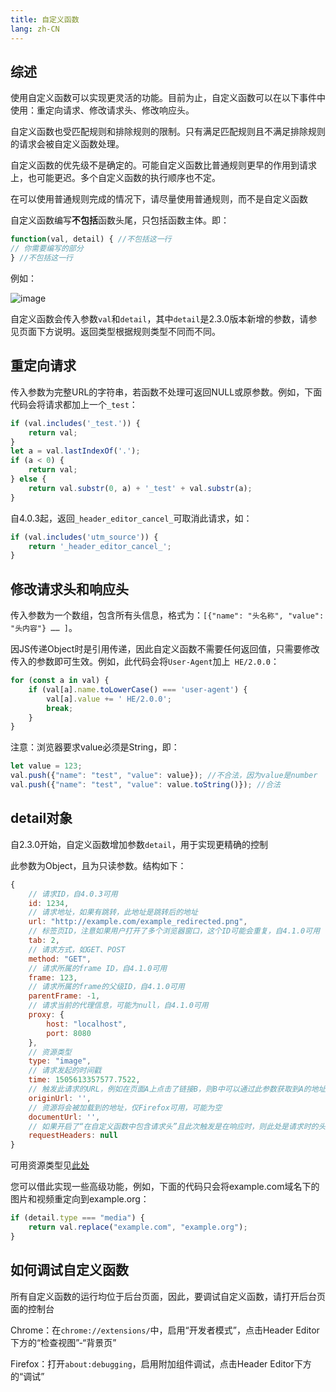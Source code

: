 ```yaml
---
title: 自定义函数
lang: zh-CN
---
```


## 综述

使用自定义函数可以实现更灵活的功能。目前为止，自定义函数可以在以下事件中使用：重定向请求、修改请求头、修改响应头。

自定义函数也受匹配规则和排除规则的限制。只有满足匹配规则且不满足排除规则的请求会被自定义函数处理。

自定义函数的优先级不是确定的。可能自定义函数比普通规则更早的作用到请求上，也可能更迟。多个自定义函数的执行顺序也不定。

在可以使用普通规则完成的情况下，请尽量使用普通规则，而不是自定义函数

自定义函数编写**不包括**函数头尾，只包括函数主体。即：

```javascript
function(val, detail) { //不包括这一行
// 你需要编写的部分
} //不包括这一行
```

例如：

![image](https://user-images.githubusercontent.com/5326684/54876966-6bd6c480-4e53-11e9-8e9d-6c950f8b5cd2.png)

自定义函数会传入参数`val`和`detail`，其中`detail`是2.3.0版本新增的参数，请参见页面下方说明。返回类型根据规则类型不同而不同。

## 重定向请求

传入参数为完整URL的字符串，若函数不处理可返回NULL或原参数。例如，下面代码会将请求都加上一个`_test`：

```javascript
if (val.includes('_test.')) {
	return val;
}
let a = val.lastIndexOf('.');
if (a < 0) {
	return val;
} else {
	return val.substr(0, a) + '_test' + val.substr(a);
}
```

自4.0.3起，返回`_header_editor_cancel_`可取消此请求，如：

```javascript
if (val.includes('utm_source')) {
	return '_header_editor_cancel_';
}
```

## 修改请求头和响应头

传入参数为一个数组，包含所有头信息，格式为：`[{"name": "头名称", "value": "头内容"} …… ]`。

因JS传递Object时是引用传递，因此自定义函数不需要任何返回值，只需要修改传入的参数即可生效。例如，此代码会将`User-Agent`加上` HE/2.0.0`：

```javascript
for (const a in val) {
	if (val[a].name.toLowerCase() === 'user-agent') {
		val[a].value += ' HE/2.0.0';
		break;
	}
}
```

注意：浏览器要求value必须是String，即：

```javascript
let value = 123;
val.push({"name": "test", "value": value}); //不合法，因为value是number
val.push({"name": "test", "value": value.toString()}); //合法
```

## detail对象

自2.3.0开始，自定义函数增加参数`detail`，用于实现更精确的控制

此参数为Object，且为只读参数。结构如下：

```javascript
{
	// 请求ID，自4.0.3可用
	id: 1234,
	// 请求地址，如果有跳转，此地址是跳转后的地址
	url: "http://example.com/example_redirected.png",
	// 标签页ID，注意如果用户打开了多个浏览器窗口，这个ID可能会重复，自4.1.0可用
	tab: 2,
	// 请求方式，如GET、POST
	method: "GET",
	// 请求所属的frame ID，自4.1.0可用
	frame: 123,
	// 请求所属的frame的父级ID，自4.1.0可用
	parentFrame: -1,
	// 请求当前的代理信息，可能为null，自4.1.0可用
	proxy: {
		host: "localhost",
		port: 8080
	},
	// 资源类型
	type: "image",
	// 请求发起的时间戳
	time: 1505613357577.7522,
	// 触发此请求的URL，例如在页面A上点击了链接B，则B中可以通过此参数获取到A的地址。可能为空
	originUrl: '',
	// 资源将会被加载到的地址，仅Firefox可用，可能为空
	documentUrl: '',
	// 如果开启了“在自定义函数中包含请求头”且此次触发是在响应时，则此处是请求时的头信息，可能为null，自4.1.0可用
	requestHeaders: null
}
```

可用资源类型见[此处](https://developer.mozilla.org/en-US/Add-ons/WebExtensions/API/webRequest/ResourceType)

您可以借此实现一些高级功能，例如，下面的代码只会将example.com域名下的图片和视频重定向到example.org：

```javascript
if (detail.type === "media") {
	return val.replace("example.com", "example.org");
}
```

## 如何调试自定义函数

所有自定义函数的运行均位于后台页面，因此，要调试自定义函数，请打开后台页面的控制台

Chrome：在`chrome://extensions/`中，启用“开发者模式”，点击Header Editor下方的“检查视图”-“背景页”

Firefox：打开`about:debugging`，启用附加组件调试，点击Header Editor下方的“调试”
